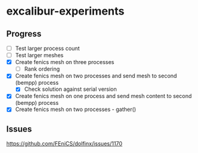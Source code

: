# excalibur-experiments

## Progress
- [ ] Test larger process count 
- [ ] Test larger meshes
- [x] Create fenics mesh on three processes
  - [ ] Rank ordering
- [x] Create fenics mesh on two processes and send mesh to second (bempp) process
  - [x] Check solution against serial version
- [x] Create fenics mesh on one process and send mesh content to second (bempp) process
- [x] Create fenics mesh on two processes - gather() 

## Issues 
https://github.com/FEniCS/dolfinx/issues/1170
